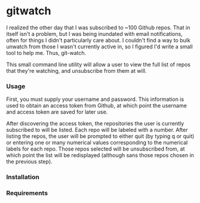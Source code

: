 # gitwatch

I realized the other day that I was subscribed to ~100 Github repos. That in itself isn't a problem, but I was being
inundated with email notifications, often for things I didn't particularly care about. I couldn't find a way to bulk
unwatch from those I wasn't currently active in, so I figured I'd write a small tool to help me. Thus, git-watch.

This small command line utility will allow a user to view the full list of repos that they're watching, and unsubscribe
from them at will.


### Usage

First, you must supply your username and password. This information is used to obtain an access
token from Github, at which point the username and access token are saved for later use.

After discovering the access token, the repositories the user is currently subscribed to will be listed. Each repo will be
labeled with a number. After listing the repos, the user will be prompted to either quit (by typing q or quit) or
entering one or many numerical values corresponding to the numerical labels for each repo. Those repos selected will be
unsubscribed from, at which point the list will be redisplayed (although sans those repos chosen in the previous step).

### Installation


### Requirements

